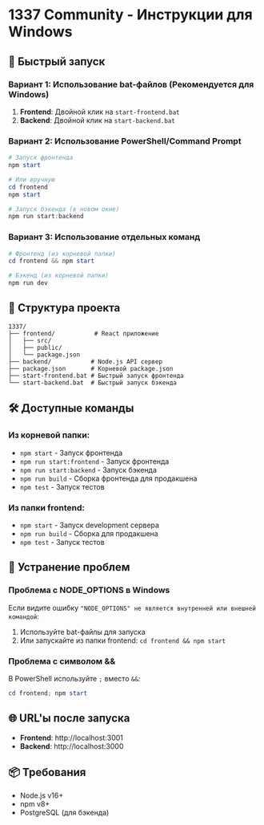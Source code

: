 # 1337 Community - Инструкции для Windows

## 🚀 Быстрый запуск

### Вариант 1: Использование bat-файлов (Рекомендуется для Windows)
1. **Frontend**: Двойной клик на `start-frontend.bat`
2. **Backend**: Двойной клик на `start-backend.bat`

### Вариант 2: Использование PowerShell/Command Prompt
```powershell
# Запуск фронтенда
npm start

# Или вручную
cd frontend
npm start

# Запуск бэкенда (в новом окне)
npm run start:backend
```

### Вариант 3: Использование отдельных команд
```powershell
# Фронтенд (из корневой папки)
cd frontend && npm start

# Бэкенд (из корневой папки)  
npm run dev
```

## 📁 Структура проекта
```
1337/
├── frontend/           # React приложение
│   ├── src/
│   ├── public/
│   └── package.json
├── backend/           # Node.js API сервер
├── package.json       # Корневой package.json
├── start-frontend.bat # Быстрый запуск фронтенда
└── start-backend.bat  # Быстрый запуск бэкенда
```

## 🛠️ Доступные команды

### Из корневой папки:
- `npm start` - Запуск фронтенда
- `npm run start:frontend` - Запуск фронтенда  
- `npm run start:backend` - Запуск бэкенда
- `npm run build` - Сборка фронтенда для продакшена
- `npm test` - Запуск тестов

### Из папки frontend:
- `npm start` - Запуск development сервера
- `npm run build` - Сборка для продакшена
- `npm test` - Запуск тестов

## 🔧 Устранение проблем

### Проблема с NODE_OPTIONS в Windows
Если видите ошибку `"NODE_OPTIONS" не является внутренней или внешней командой`:
1. Используйте bat-файлы для запуска
2. Или запускайте из папки frontend: `cd frontend && npm start`

### Проблема с символом &&
В PowerShell используйте `;` вместо `&&`:
```powershell
cd frontend; npm start
```

## 🌐 URL'ы после запуска
- **Frontend**: http://localhost:3001
- **Backend**: http://localhost:3000

## 📦 Требования
- Node.js v16+
- npm v8+
- PostgreSQL (для бэкенда) 